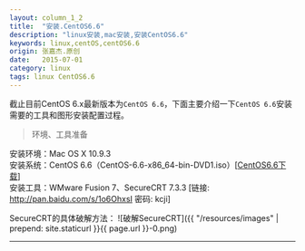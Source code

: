```yaml
---
layout: column_1_2
title:  "安装.CentOS6.6"
description: "linux安装,mac安装,安装CentOS6.6"
keywords: linux,centOS,centOS6.6
origin: 张嘉杰.原创
date:   2015-07-01
category: linux
tags: linux CentOS6.6
---
```

截止目前CentOS 6.x最新版本为`CentOS 6.6`，下面主要介绍一下`CentOS 6.6`安装需要的工具和图形安装配置过程。  
<!--more-->

> 环境、工具准备

安装环境：Mac OS X 10.9.3  
安装系统：CentOS 6.6（CentOS-6.6-x86_64-bin-DVD1.iso）[[CentOS6.6下载]]  
安装工具：WMware Fusion 7、SecureCRT 7.3.3 [链接: <http://pan.baidu.com/s/1o6OhxsI>  密码: kcji]

SecureCRT的具体破解方法：
![破解SecureCRT]({{ "/resources/images" | prepend: site.staticurl }}{{ page.url }}-0.png)




-----------------------

[CentOS6.6下载]: <http://mirrors.aliyun.com/centos/6.6/isos/x86_64/CentOS-6.6-x86_64-bin-DVD1.iso>

